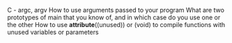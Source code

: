 C - argc, argv
  How to use arguments passed to your program
  What are two prototypes of main that you know of, and in which case do you use one or the other
  How to use __attribute__((unused)) or (void) to compile functions with unused variables or parameters
